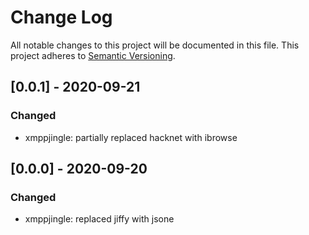 # Change Log

All notable changes to this project will be documented in this file.
This project adheres to [Semantic Versioning](http://semver.org/).

## [0.0.1] - 2020-09-21
### Changed
- xmppjingle: partially replaced hacknet with ibrowse

## [0.0.0] - 2020-09-20
### Changed
- xmppjingle: replaced jiffy with jsone 



